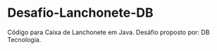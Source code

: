 # Desafio-Lanchonete-DB
Código para Caixa de Lanchonete em Java. Desáfio proposto por: DB Tecnologia.
